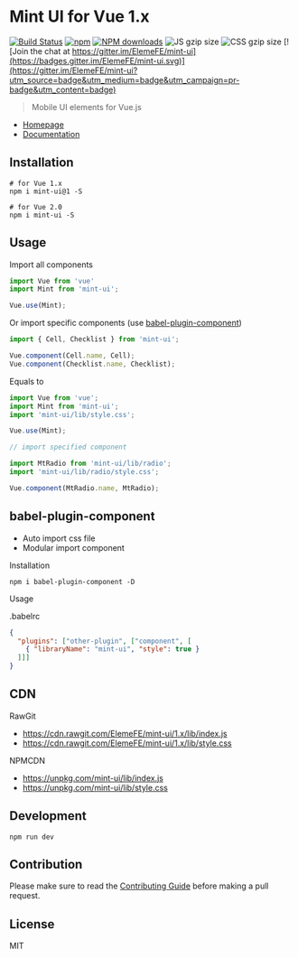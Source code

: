 # Mint UI for Vue 1.x

[![Build Status](https://travis-ci.org/ElemeFE/mint-ui.svg?branch=1.x)](https://travis-ci.org/ElemeFE/mint-ui)
[![npm](https://img.shields.io/npm/v/mint-ui.svg?maxAge=3600)](https://www.npmjs.com/package/mint-ui)
[![NPM downloads](http://img.shields.io/npm/dm/mint-ui.svg)](https://npmjs.org/package/mint-ui)
![JS gzip size](http://img.badgesize.io/elemefe/mint-ui/1.x/lib/index.js.svg?compression=gzip&label=gzip%20size:%20JS)
![CSS gzip size](http://img.badgesize.io/elemefe/mint-ui/1.x/lib/style.css.svg?compression=gzip&label=gzip%20size:%20CSS)
[![Join the chat at https://gitter.im/ElemeFE/mint-ui](https://badges.gitter.im/ElemeFE/mint-ui.svg)](https://gitter.im/ElemeFE/mint-ui?utm_source=badge&utm_medium=badge&utm_campaign=pr-badge&utm_content=badge)

> Mobile UI elements for Vue.js

- [Homepage](http://mint-ui.github.io)
- [Documentation](http://mint-ui.github.io/docs)

## Installation
```shell
# for Vue 1.x
npm i mint-ui@1 -S

# for Vue 2.0
npm i mint-ui -S
```

## Usage

Import all components

```javascript
import Vue from 'vue'
import Mint from 'mint-ui';

Vue.use(Mint);
```

Or import specific components (use [babel-plugin-component](https://www.npmjs.com/package/babel-plugin-component))

```javascript
import { Cell, Checklist } from 'mint-ui';

Vue.component(Cell.name, Cell);
Vue.component(Checklist.name, Checklist);
```


Equals to

```javascript
import Vue from 'vue';
import Mint from 'mint-ui';
import 'mint-ui/lib/style.css';

Vue.use(Mint);

// import specified component

import MtRadio from 'mint-ui/lib/radio';
import 'mint-ui/lib/radio/style.css';

Vue.component(MtRadio.name, MtRadio);
```

## babel-plugin-component
- Auto import css file
- Modular import component

Installation
```shell
npm i babel-plugin-component -D
```

Usage

.babelrc
```json
{
  "plugins": ["other-plugin", ["component", [
    { "libraryName": "mint-ui", "style": true }
  ]]]
}
```

## CDN
RawGit

- https://cdn.rawgit.com/ElemeFE/mint-ui/1.x/lib/index.js
- https://cdn.rawgit.com/ElemeFE/mint-ui/1.x/lib/style.css

NPMCDN

- https://unpkg.com/mint-ui/lib/index.js
- https://unpkg.com/mint-ui/lib/style.css

## Development

```shell
npm run dev
```

## Contribution
Please make sure to read the [Contributing Guide](https://github.com/ElemeFE/mint-ui/blob/1.x/.github/CONTRIBUTING.md) before making a pull request.

## License
MIT
